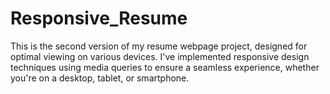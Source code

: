 # Responsive_Resume
This is the second version of my resume webpage project, designed for optimal viewing on various devices. I've implemented responsive design techniques using media queries to ensure a seamless experience, whether you're on a desktop, tablet, or smartphone.
